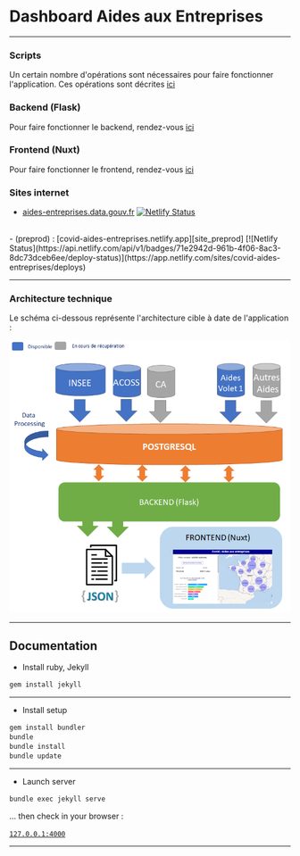 # Dashboard Aides aux Entreprises

----------------

### Scripts

Un certain nombre d'opérations sont nécessaires pour faire fonctionner l'application. Ces opérations sont décrites [ici](scripts/README.md)

### Backend (Flask)

Pour faire fonctionner le backend, rendez-vous [ici](backend/README.md)


### Frontend (Nuxt)

Pour faire fonctionner le frontend, rendez-vous [ici](frontend/README.md)

### Sites internet

- [aides-entreprises.data.gouv.fr][site_prod]
[![Netlify Status](https://api.netlify.com/api/v1/badges/f09c4d46-99a4-4fdf-8c4a-34b38f4d6a26/deploy-status)](https://app.netlify.com/sites/aides-entreprises-covid19/deploys)
<br>
- (preprod) : [covid-aides-entreprises.netlify.app][site_preprod]
[![Netlify Status](https://api.netlify.com/api/v1/badges/71e2942d-961b-4f06-8ac3-8dc73dceb6ee/deploy-status)](https://app.netlify.com/sites/covid-aides-entreprises/deploys)

----------

### Architecture technique

Le schéma ci-dessous représente l'architecture cible à date de l'application :

![Architecture](screenshots/architecture.png)


-------------
## Documentation 

- Install ruby, Jekyll

```bash
gem install jekyll
```

---
- Install setup 

```bash
gem install bundler
bundle
bundle install
bundle update
```

---
- Launch server 

```bash
bundle exec jekyll serve
```

... then check in your browser : 

[`127.0.0.1:4000`](http://127.0.0.1:4000)

----------


[site_prod]: https://aides-entreprises.data.gouv.fr/
[site_preprod]: https://covid-aides-entreprises.netlify.app
